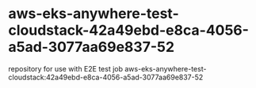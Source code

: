 # aws-eks-anywhere-test-cloudstack-42a49ebd-e8ca-4056-a5ad-3077aa69e837-52
repository for use with E2E test job aws-eks-anywhere-test-cloudstack:42a49ebd-e8ca-4056-a5ad-3077aa69e837-52
